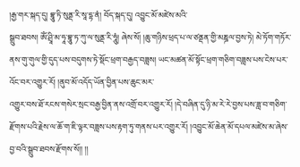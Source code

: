﻿  
།རྒྱ་གར་སྐད་དུ། བྷཱུ་ཏི་སུནྡ་རི་སཱ་དྷ་ནཾ། བོད་སྐད་དུ། འབྱུང་མོ་མཛེས་མའི་  
སྒྲུབ་ཐབས། ཨོཾ་ཤྲཱི་མ་ཧཱ་བྷཱུ་ཏ་ཀུ་ལ་སུནྡ་རི་ཧཱུཾ། ཞེས་སོ། །ཆུ་གཉིས་ཕྲད་པ་ལ་ཙནྡན་གྱི་མཎྜལ་བྱས་ཏེ། མེ་ཏོག་གཏོར་ནས་གུ་གུལ་གྱི་དུད་པས་བདུགས་ཏེ་སྡོང་ཕྲག་བརྒྱད་བཟླས། ཡང་མཚན་མོ་སྟོང་ཕྲག་གཅིག་བཟླས་པས་ངེས་པར་འོང་བར་འགྱུར་རོ། །ནུབ་མོ་འདོད་ཡོན་བྱིན་པས་ཆུང་མར་  
འགྱུར་བས་ཐོ་རངས་གསེར་སྲང་བརྒྱ་བྱིན་ནས་འགྲོ་བར་འགྱུར་རོ། །དེ་བཞིན་དུ་ཉི་མ་རེ་རེ་བྱས་པས་ཟླ་བ་གཅིག་རྫོགས་པའི་རྗེས་ལ་ཆོ་ག་ཇི་ལྟར་བཟླས་པས་རྟག་ཏུ་གནས་པར་འགྱུར་རོ། །འབྱུང་མོ་ཆེན་མོ་དཔལ་མཛེས་མ་ཞེས་བྱ་བའི་སྒྲུབ་ཐབས་རྫོགས་སོ།། །།  
  
